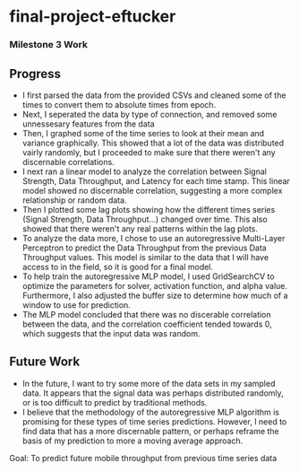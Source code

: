 # final-project-eftucker

### Milestone 3 Work

## Progress
- I first parsed the data from the provided CSVs and cleaned some of the times to convert them to absolute times from epoch.
- Next, I seperated the data by type of connection, and removed some unnessesary features from the data
- Then, I graphed some of the time series to look at their mean and variance graphically. This showed that a lot of the data was distributed vairly randomly, but I proceeded to make sure that there weren't any discernable correlations.
- I next ran a linear model to analyze the correlation between Signal Strength, Data Throughput, and Latency for each time stamp. This linear model showed no discernable correlation, suggesting a more complex relationship or random data.
- Then I plotted some lag plots showing how the different times series (Signal Strength, Data Throughput...) changed over time. This also showed that there weren't any real patterns within the lag plots.
- To analyze the data more, I chose to use an autoregressive Multi-Layer Perceptron to predict the Data Throughput from the previous Data Throughput values. This model is similar to the data that I will have access to in the field, so it is good for a final model.
- To help train the autoregressive MLP model, I used GridSearchCV to optimize the parameters for solver, activation function, and alpha value. Furthermore, I also adjusted the buffer size to determine how much of a window to use for prediction.
- The MLP model concluded that there was no discerable correlation between the data, and the correlation coefficient tended towards 0, which suggests that the input data was random.

## Future Work
- In the future, I want to try some more of the data sets in my sampled data. It appears that the signal data was perhaps distributed randomly, or is too difficult to predict by traditional methods.
- I believe that the methodology of the autoregressive MLP algorithm is promising for these types of time series predictions. However, I need to find data that has a more discernable pattern, or perhaps reframe the basis of my prediction to more a moving average approach.

Goal: To predict future mobile throughput from previous time series data
